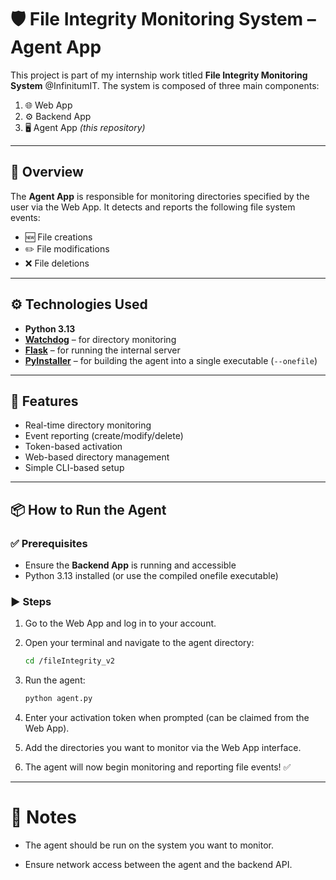 # 🛡️ File Integrity Monitoring System – Agent App

This project is part of my internship work titled **File Integrity Monitoring System** @InfinitumIT. The system is composed of three main components:

1. 🌐 Web App  
2. ⚙️ Backend App  
3. 🖥️ Agent App *(this repository)*

---

## 📌 Overview

The **Agent App** is responsible for monitoring directories specified by the user via the Web App. It detects and reports the following file system events:

- 🆕 File creations  
- ✏️ File modifications  
- ❌ File deletions  

---

## ⚙️ Technologies Used

- **Python 3.13**
- **[Watchdog](https://pypi.org/project/watchdog/)** – for directory monitoring
- **[Flask](https://flask.palletsprojects.com/)** – for running the internal server
- **[PyInstaller](https://pyinstaller.org/)** – for building the agent into a single executable (`--onefile`)

---

## 🚀 Features

- Real-time directory monitoring
- Event reporting (create/modify/delete)
- Token-based activation
- Web-based directory management
- Simple CLI-based setup

---

## 📦 How to Run the Agent

### ✅ Prerequisites

- Ensure the **Backend App** is running and accessible
- Python 3.13 installed (or use the compiled onefile executable)

### ▶️ Steps

1. Go to the Web App and log in to your account.
2. Open your terminal and navigate to the agent directory:
   ```bash
   cd /fileIntegrity_v2
3. Run the agent:

    ```bash
    python agent.py
4. Enter your activation token when prompted (can be claimed from the Web App).

5. Add the directories you want to monitor via the Web App interface.

6. The agent will now begin monitoring and reporting file events! ✅ 

---

# 📝 Notes
- The agent should be run on the system you want to monitor.

- Ensure network access between the agent and the backend API.